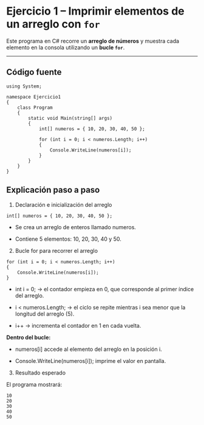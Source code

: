 #  Ejercicio 1 – Imprimir elementos de un arreglo con `for`

Este programa en C# recorre un **arreglo de números** y muestra cada elemento en la consola utilizando un **bucle `for`**.

---

##  Código fuente

```
using System;

namespace Ejercicio1
{
    class Program
    {
        static void Main(string[] args)
        {
            int[] numeros = { 10, 20, 30, 40, 50 };

            for (int i = 0; i < numeros.Length; i++)
            {
                Console.WriteLine(numeros[i]);
            }
        }
    }
}
```

## Explicación paso a paso
1. Declaración e inicialización del arreglo
```
int[] numeros = { 10, 20, 30, 40, 50 };
```

- Se crea un arreglo de enteros llamado numeros.

- Contiene 5 elementos: 10, 20, 30, 40 y 50.

2. Bucle for para recorrer el arreglo
```
for (int i = 0; i < numeros.Length; i++)
{
    Console.WriteLine(numeros[i]);
}
```

- int i = 0; → el contador empieza en 0, que corresponde al primer índice del arreglo.

- i < numeros.Length; → el ciclo se repite mientras i sea menor que la longitud del arreglo (5).

- i++ → incrementa el contador en 1 en cada vuelta.

**Dentro del bucle:**

- numeros[i] accede al elemento del arreglo en la posición i.

- Console.WriteLine(numeros[i]); imprime el valor en pantalla.

3. Resultado esperado

El programa mostrará:
```
10
20
30
40
50
```